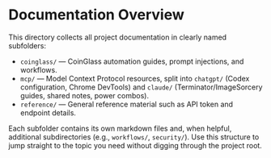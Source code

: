 # Documentation Overview

This directory collects all project documentation in clearly named subfolders:

- `coinglass/` — CoinGlass automation guides, prompt injections, and workflows.
- `mcp/` — Model Context Protocol resources, split into `chatgpt/` (Codex configuration, Chrome DevTools) and `claude/` (Terminator/ImageSorcery guides, shared notes, power combos).
- `reference/` — General reference material such as API token and endpoint details.

Each subfolder contains its own markdown files and, when helpful, additional subdirectories (e.g., `workflows/`, `security/`). Use this structure to jump straight to the topic you need without digging through the project root.

